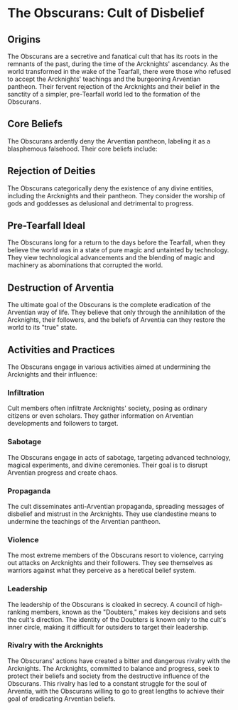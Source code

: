 # The Obscurans: Cult of Disbelief

## Origins
The Obscurans are a secretive and fanatical cult that has its roots in the remnants of the past, during the time of the Arcknights' ascendancy. As the world transformed in the wake of the Tearfall, there were those who refused to accept the Arcknights' teachings and the burgeoning Arventian pantheon. Their fervent rejection of the Arcknights and their belief in the sanctity of a simpler, pre-Tearfall world led to the formation of the Obscurans.

## Core Beliefs
The Obscurans ardently deny the Arventian pantheon, labeling it as a blasphemous falsehood. Their core beliefs include:

## Rejection of Deities
The Obscurans categorically deny the existence of any divine entities, including the Arcknights and their pantheon. They consider the worship of gods and goddesses as delusional and detrimental to progress.

## Pre-Tearfall Ideal
The Obscurans long for a return to the days before the Tearfall, when they believe the world was in a state of pure magic and untainted by technology. They view technological advancements and the blending of magic and machinery as abominations that corrupted the world.

## Destruction of Arventia
The ultimate goal of the Obscurans is the complete eradication of the Arventian way of life. They believe that only through the annihilation of the Arcknights, their followers, and the beliefs of Arventia can they restore the world to its "true" state.

## Activities and Practices
The Obscurans engage in various activities aimed at undermining the Arcknights and their influence:

### Infiltration
Cult members often infiltrate Arcknights' society, posing as ordinary citizens or even scholars. They gather information on Arventian developments and followers to target.

### Sabotage
The Obscurans engage in acts of sabotage, targeting advanced technology, magical experiments, and divine ceremonies. Their goal is to disrupt Arventian progress and create chaos.

### Propaganda
The cult disseminates anti-Arventian propaganda, spreading messages of disbelief and mistrust in the Arcknights. They use clandestine means to undermine the teachings of the Arventian pantheon.

### Violence
The most extreme members of the Obscurans resort to violence, carrying out attacks on Arcknights and their followers. They see themselves as warriors against what they perceive as a heretical belief system.

### Leadership
The leadership of the Obscurans is cloaked in secrecy. A council of high-ranking members, known as the "Doubters," makes key decisions and sets the cult's direction. The identity of the Doubters is known only to the cult's inner circle, making it difficult for outsiders to target their leadership.

### Rivalry with the Arcknights
The Obscurans' actions have created a bitter and dangerous rivalry with the Arcknights. The Arcknights, committed to balance and progress, seek to protect their beliefs and society from the destructive influence of the Obscurans. This rivalry has led to a constant struggle for the soul of Arventia, with the Obscurans willing to go to great lengths to achieve their goal of eradicating Arventian beliefs.